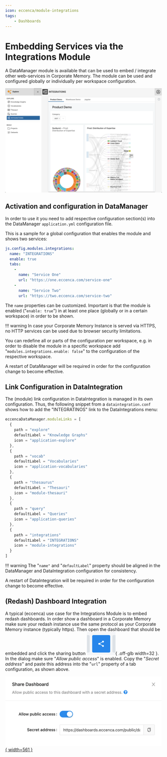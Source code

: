 ```yaml
---
icon: eccenca/module-integrations
tags:
    - Dashboards
---
```

# Embedding Services via the Integrations Module

A DataManager module is available that can be used to embed / integrate other web-services in Corporate Memory. The module can be used and configured globally or individually per workspace configuration.

[![](./integrations.png)](./integrations.png)

## Activation and configuration in DataManager

In order to use it you need to add respective configuration section(s) into the DataManager `application.yml` configuration file.

This is a sample for a global configuration that enables the module and shows two services:

``` yaml
js.config.modules.integrations:
  name: "INTEGRATIONS"
  enable: true
  tabs:
    -
      name: "Service One"
      url: "https://one.eccenca.com/service-one"
    -
      name: "Service Two"
      url: "https://two.eccenca.com/service-two"
```

The `name` properties can be customized. Important is that the module is enabled ("`enable: true`") in at least one place (globally or in a certain workspace) in order to be shown.

!!! warning
    In case your Corporate Memory Instance is served via HTTPS, no HTTP services can be used due to browser security limitations.

You can redefine all or parts of the configuration per workspace, e.g. in order to disable the module in a specific workspace add "`modules.integrations.enable: false`" to the configuration of the respective workspace.

A restart of DataManager will be required in order for the configuration change to become effective.

## Link Configuration in DataIntegration

The (module) link configuration in DataIntegration is managed in its own configuration. Thus, the following snippet from a `dataintegration.conf`  shows how to add the "INTEGRATINOS" link to the DataIntegrations menu:

``` js
eccencaDataManager.moduleLinks = [
  {
    path = "explore"
    defaultLabel = "Knowledge Graphs"
    icon = "application-explore"
  },
  {
    path = "vocab"
    defaultLabel = "Vocabularies"
    icon = "application-vocabularies"
  },
  {
    path = "thesaurus"
    defaultLabel = "Thesauri"
    icon = "module-thesauri"
  },
  {
    path = "query"
    defaultLabel = "Queries"
    icon = "application-queries"
  },
  {
    path = "integrations"
    defaultLabel = "INTEGRATIONS"
    icon = "module-integrations"
  }
]
```

!!! warning
    The "`name"` and "`defaultLabel`" property should be aligned in the DataManager and DataIntegration configuration for consistency.

A restart of DataIntegration will be required in order for the configuration change to become effective.

## (Redash) Dashboard Integration

A typical (eccenca) use case for the Integrations Module is to embed redash dashboards. In order show a dashboard in a Corporate Memory make sure your redash instance use the same protocol as your Corporate Memory instance (typically https). Then open the dashboard that should be embedded and click the sharing button ![](./share.png){ .off-glb width=32 }. In the dialog make sure "*Allow public access*" is enabled. Copy the "*Secret address*" and paste this address into the "`url`" property of a tab configuration, as shown above.

[![](./share_dashboard.png){ width=561 }](./share_dashboard.png)
